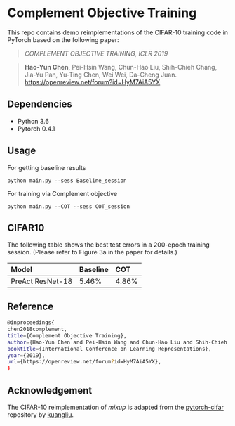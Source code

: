 # Complement Objective Training
This repo contains demo reimplementations of the CIFAR-10 training code in PyTorch based on the following paper:

> _COMPLEMENT OBJECTIVE TRAINING, ICLR 2019_

> **Hao-Yun Chen**, Pei-Hsin Wang, Chun-Hao Liu, Shih-Chieh Chang, Jia-Yu Pan, Yu-Ting Chen, Wei Wei, Da-Cheng Juan. <br> <https://openreview.net/forum?id=HyM7AiA5YX>


## Dependencies

* Python 3.6 
* Pytorch 0.4.1


## Usage
For getting baseline results
	
	python main.py --sess Baseline_session
	
For training via Complement objective

	python main.py --COT --sess COT_session


## CIFAR10

The following table shows the best test errors in a 200-epoch training session. (Please refer to Figure 3a in the paper for details.)

| Model              | Baseline  | COT |
|:-------------------|:---------------------|:---------------------|
| PreAct ResNet-18                |               5.46%  |               4.86%  |


## Reference
```bash
@inproceedings{
chen2018complement,
title={Complement Objective Training},
author={Hao-Yun Chen and Pei-Hsin Wang and Chun-Hao Liu and Shih-Chieh Chang and Jia-Yu Pan and Yu-Ting Chen and Wei Wei and Da-Cheng Juan},
booktitle={International Conference on Learning Representations},
year={2019},
url={https://openreview.net/forum?id=HyM7AiA5YX},
}
```

## Acknowledgement
The CIFAR-10 reimplementation of _mixup_ is adapted from the [pytorch-cifar](https://github.com/kuangliu/pytorch-cifar) repository by [kuangliu](https://github.com/kuangliu).

